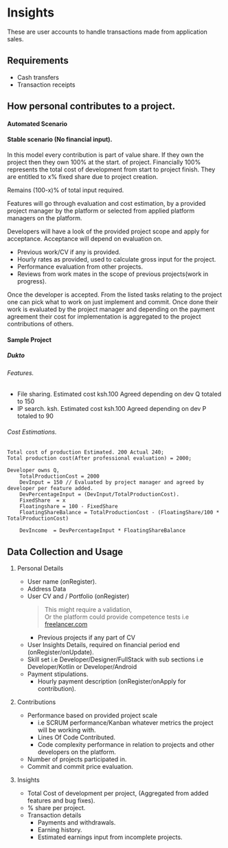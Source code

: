 # Insights 
These are user accounts to handle transactions made from application sales. 

## Requirements
- Cash transfers
- Transaction receipts


## How personal contributes to a project. 

#### Automated Scenario

#### Stable scenario (No financial input).
In this model every contribution is part of value share. 
If they own the project then they own 100% at the start. of project. 
Financially 100% represents the total cost of development from start to project finish. 
They are entitled to x% fixed share due to project creation. 

Remains (100-x)% of total input required. 

Features will go through evaluation and cost estimation, by a provided project manager by the platform 
or selected from applied platform managers on the platform.  

Developers will have a look of the provided project scope and apply for acceptance. 
Acceptance will depend on evaluation on. 
- Previous work/CV if any is provided. 
- Hourly rates as provided, used to calculate gross input for the project.
- Performance evaluation from other projects. 
- Reviews from work mates in the scope of previous projects(work in progress).

Once the developer is accepted.
From the listed tasks relating to the project one can pick what to work on just implement and commit. 
Once done their work is evaluated by the project manager and depending on the payment agreement their 
cost for implementation is aggregated to the project contributions of others. 

#### Sample Project 
##### __Dukto__
###### Features.
- File sharing. Estimated cost ksh.100 Agreed depending on dev Q totaled to 150  
- IP search. ksh. Estimated cost ksh.100 Agreed depending on dev P totaled to 90  

###### Cost Estimations.
    Total cost of production Estimated. 200 Actual 240;
    Total production cost(After professional evaluation) = 2000;
    
    Developer owns Q,
        TotalProductionCost = 2000
        DevInput = 150 // Evaluated by project manager and agreed by developer per feature added.
        DevPercentageInput = (DevInput/TotalProductionCost).
        FixedShare  = x
        Floatingshare = 100 - FixedShare
        FloatingShareBalance = TotalProductionCost - (FloatingShare/100 * TotalProductionCost)
       
        DevIncome  = DevPercentageInput * FloatingShareBalance


## Data Collection and Usage 
1. Personal Details  
    - User name (onRegister). 
    - Address Data
    - User CV and / Portfolio (onRegister)
        > This might require a validation,  
          Or the platform could provide competence tests i.e [freelancer.com](https://www.freelancer.com/exam/exams)
        - Previous projects if any part of CV
    - User Insights Details, required on financial period end (onRegister/onUpdate).
    - Skill set i.e Developer/Designer/FullStack with sub sections 
        i.e Developer/Kotlin or Developer/Android
    - Payment stipulations. 
        - Hourly payment description (onRegister/onApply for contribution).
2. Contributions
    - Performance based on provided project scale
        - i.e SCRUM performance/Kanban whatever metrics the project will be working with.
        - Lines Of Code Contributed. 
        - Code complexity performance in relation to projects and other developers on the platform. 
    - Number of projects participated in.
    - Commit and commit price evaluation.
    
3. Insights
    - Total Cost of development per project, (Aggregated from added features and bug fixes).
    - % share per project.
    - Transaction details 
        - Payments and withdrawals.
        - Earning history. 
        - Estimated earnings input from incomplete projects.
    
    
